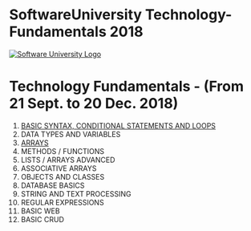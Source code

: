 # SoftwareUniversity Technology-Fundamentals 2018

[![Software University Logo](https://goo.gl/KYm0Tz)](https://softuni.bg)

# Technology Fundamentals - (From 21 Sept. to 20 Dec. 2018)

1. [BASIC SYNTAX, CONDITIONAL STATEMENTS AND LOOPS](http://tinyurl.com/y5encx5m)
2. DATA TYPES AND VARIABLES
3. [ARRAYS](https://tinyurl.com/y6nys24h)
4. METHODS / FUNCTIONS
5. LISTS / ARRAYS ADVANCED
6. ASSOCIATIVE ARRAYS
7. OBJECTS AND CLASSES
8. DATABASE BASICS
9. STRING AND TEXT PROCESSING
10. REGULAR EXPRESSIONS
11. BASIC WEB
12. BASIC CRUD


